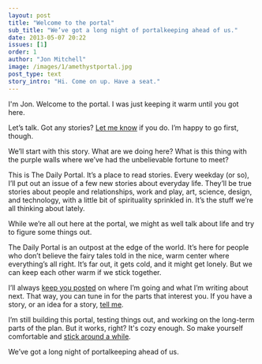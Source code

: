 ```yaml
---
layout: post
title: "Welcome to the portal"
sub_title: "We’ve got a long night of portalkeeping ahead of us."
date: 2013-05-07 20:22
issues: [1]
order: 1
author: "Jon Mitchell"
image: /images/1/amethystportal.jpg 
post_type: text
story_intro: "Hi. Come on up. Have a seat."
---
```

I'm Jon. Welcome to the portal. I was just keeping it warm until you got here.

Let’s talk. Got any stories? <a href="/about#contact">Let me know</a> if you do. I’m happy to go first, though.

We’ll start with this story. What are we doing here? What is this thing with the purple walls where we’ve had the unbelievable fortune to meet?

This is The Daily Portal. It’s a place to read stories. Every weekday (or so), I’ll put out an issue of a few new stories about everyday life. They’ll be true stories about people and relationships, work and play, art, science, design, and technology, with a little bit of spirituality sprinkled in. It’s the stuff we’re all thinking about lately.

While we’re all out here at the portal, we might as well talk about life and try to figure some things out.

The Daily Portal is an outpost at the edge of the world. It’s here for people who don’t believe the fairy tales told in the nice, warm center where everything’s all right. It’s far out, it gets cold, and it might get lonely. But we can keep each other warm if we stick together.

I’ll always [keep you posted](/season) on where I’m going and what I’m writing about next. That way, you can tune in for the parts that interest you. If you have a story, or an idea for a story, <a href="/about#contact">tell me</a>.

I’m still building this portal, testing things out, and working on the long-term parts of the plan. But it works, right? It's cozy enough. So make yourself comfortable and [stick around a while](/follow).

We’ve got a long night of portalkeeping ahead of us.